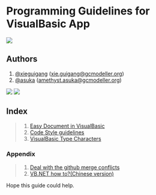 # Programming Guidelines for VisualBasic App

![](https://raw.githubusercontent.com/xieguigang/VisualBasic_AppFramework/master/badge.png)

## Authors
1. [@xieguigang](https://github.com/xieguigang) ([xie.guigang@gcmodeller.org](mailto://xie.guigang@gcmodeller.org))
2. [@asuka](https://github.com/amethyst-asuka) ([amethyst.asuka@gcmodeller.org](mailto://amethyst.asuka@gcmodeller.org))

![](https://avatars1.githubusercontent.com/u/9410171?v=3&s=460)
![](https://avatars2.githubusercontent.com/u/16539191?v=3&s=400)

## Index
>1. [Easy Document in VisualBasic](https://github.com/xieguigang/VisualBasic_AppFramework/blob/master/guides/EasyDocument.md)
>2. [Code Style guidelines](https://github.com/xieguigang/VisualBasic_AppFramework/tree/master/vb_codestyle)
>3. [VisualBasic Type Characters](https://github.com/xieguigang/VisualBasic_AppFramework/blob/master/guides/dataTypes.md)
>
>
### Appendix
>1. [Deal with the github merge conflicts](https://github.com/xieguigang/VisualBasic_AppFramework/blob/master/guides/MergeGthubConflicts.md)
>2. [VB.NET how to?(Chinese version)](https://github.com/xieguigang/VisualBasic_AppFramework/blob/master/guides/VBdotNET_howto.md)
>
>


Hope this guide could help.

